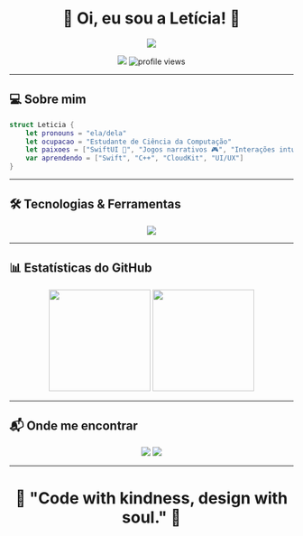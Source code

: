 <h1 align="center">🌟 Oi, eu sou a Letícia! 🌟</h1>

<p align="center">
  <img src="https://readme-typing-svg.demolab.com/?lines=Desenvolvedora+criativa;Amante+de+tecnologia+e+design;Sempre+aprendendo+coisas+novas!&center=true&width=380&height=45">
</p>

<p align="center">
  <a href="https://github.com/andrxmedy"><img src="https://img.shields.io/github/followers/andrxmedy?label=Follow&style=social"></a>
  <img src="https://komarev.com/ghpvc/?username=andrxmedy&style=flat-square&color=blue" alt="profile views"/>
</p>

---

## 💻 Sobre mim

```swift
struct Leticia {
    let pronouns = "ela/dela"
    let ocupacao = "Estudante de Ciência da Computação"
    let paixoes = ["SwiftUI 🧚", "Jogos narrativos 🎮", "Interações intuitivas 🪄", "Problemas de lógica 🔍"]
    var aprendendo = ["Swift", "C++", "CloudKit", "UI/UX"]
}
````
--- 

## 🛠️ Tecnologias & Ferramentas

<p align="center"> <img src="https://skillicons.dev/icons?i=swift,cpp,python,git,figma,vscode,github,xcode&theme=light"/> </p>


---

## 📊 Estatísticas do GitHub

<p align="center"> <img height="180em" src="https://github-readme-stats.vercel.app/api?username=andrxmedy&show_icons=true&theme=radical&hide_border=true&count_private=true"/> <img height="180em" src="https://github-readme-stats.vercel.app/api/top-langs/?username=andrxmedy&layout=compact&langs_count=8&theme=radical&hide_border=true"/> </p>

---

## 📬 Onde me encontrar

<p align="center"> <a href="https://www.linkedin.com/in/leticia-andrade/"><img src="https://img.shields.io/badge/LinkedIn-Letícia%20Andrade-blue?style=flat&logo=linkedin"></a> <a href="mailto:seu-email@email.com"><img src="https://img.shields.io/badge/E--mail-Fale%20comigo!-red?style=flat&logo=gmail"></a> </p>

---

<h1 align="center">🌟 "Code with kindness, design with soul." 🌟</h1>






